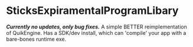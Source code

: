 # SticksExpiramentalProgramLibary
**_Currently no updates, only bug fixes._**
A simple BETTER reimplementation of QuikEngine. Has a SDK/dev install, which can 'compile' your app with a bare-bones runtime exe.
